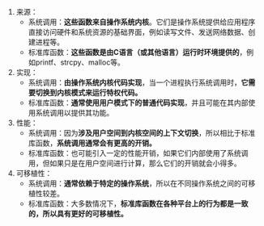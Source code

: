 1. 来源：
   - 系统调用：**这些函数来自操作系统内核**。它们是操作系统提供给应用程序直接访问硬件和系统资源的基础界面，例如读写文件、发送网络数据、创建进程等。
   - 标准库函数：**这些函数是由C语言（或其他语言）运行时环境提供的**，例如printf、strcpy、malloc等。
2. 实现：
   - 系统调用：**由操作系统内核代码实现**，当一个进程执行系统调用时，**它需要切换到内核模式来运行特权代码。**
   - 标准库函数：**通常使用用户模式下的普通代码实现**，并且可能在其内部使用系统调用以提供其功能。
3. 性能：
   - 系统调用：因为**涉及用户空间到内核空间的上下文切换**，所以相比于标准库函数，**系统调用通常会有更高的开销。**
   - 标准库函数：也可能引入一定的性能开销，如果它们内部使用了系统调用，但如果只是在用户空间进行计算，那么它们的开销就会小得多。
4. 可移植性：
   - 系统调用：**通常依赖于特定的操作系统**，所以在不同操作系统之间的可移植性较差。
   - 标准库函数：大多数情况下，**标准库函数在各种平台上的行为都是一致的，所以具有更好的可移植性。**